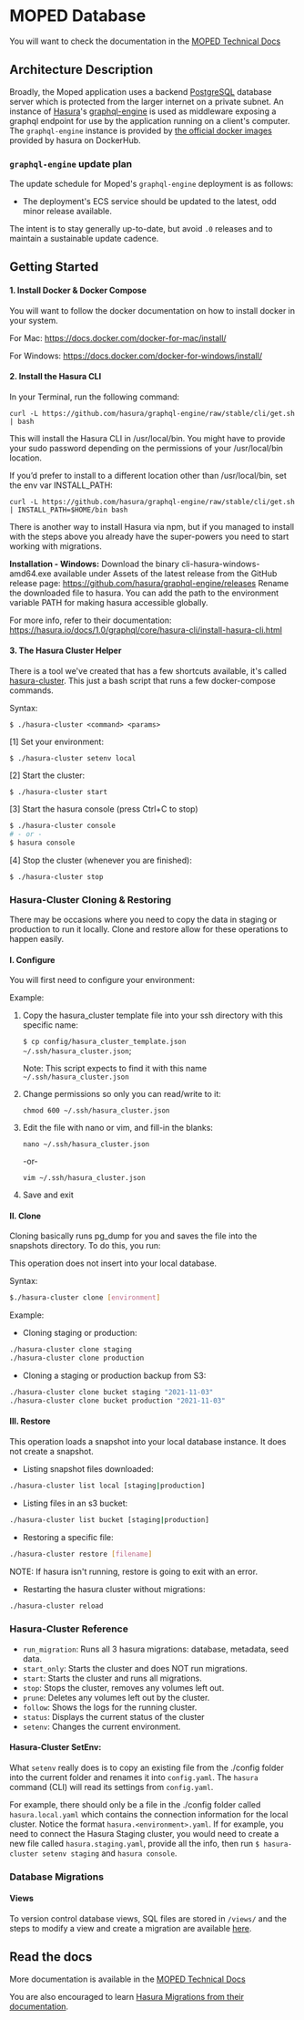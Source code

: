 # MOPED Database

You will want to check the documentation in the [MOPED Technical Docs](https://app.gitbook.com/@atd-dts/s/moped-technical-docs/dev-guides/hasura-migrations)

## Architecture Description

Broadly, the Moped application uses a backend [PostgreSQL](https://www.postgresql.org/) database server which is protected from the larger internet on a private subnet. An instance of [Hasura](https://hasura.io/)'s [graphql-engine](https://github.com/hasura/graphql-engine) is used as middleware exposing a graphql endpoint for use by the application running on a client's computer. The `graphql-engine` instance is provided by [the official docker images](https://hub.docker.com/r/hasura/graphql-engine) provided by hasura on DockerHub. 

### `graphql-engine` update plan

The update schedule for Moped's `graphql-engine` deployment is as follows:

* The deployment's ECS service should be updated to the latest, odd minor release available.

The intent is to stay generally up-to-date, but avoid `.0` releases and to maintain a sustainable update cadence. 

## Getting Started

#### 1. Install Docker & Docker Compose

You will want to follow the docker documentation on how to install docker in your system.

For Mac: https://docs.docker.com/docker-for-mac/install/

For Windows: https://docs.docker.com/docker-for-windows/install/

#### 2. Install the Hasura CLI

In your Terminal, run the following command:

```
curl -L https://github.com/hasura/graphql-engine/raw/stable/cli/get.sh | bash
```

This will install the Hasura CLI in /usr/local/bin. You might have to provide your sudo password depending on the permissions of your /usr/local/bin location.

If you’d prefer to install to a different location other than /usr/local/bin, set the env var INSTALL_PATH:

```
curl -L https://github.com/hasura/graphql-engine/raw/stable/cli/get.sh | INSTALL_PATH=$HOME/bin bash
```

There is another way to install Hasura via npm, but if you managed to install with the steps above you already have the super-powers you need to start working with migrations.

**Installation - Windows:** Download the binary cli-hasura-windows-amd64.exe available under Assets of the latest release from the GitHub release page: https://github.com/hasura/graphql-engine/releases
Rename the downloaded file to hasura. You can add the path to the environment variable PATH for making hasura accessible globally.

For more info, refer to their documentation:
https://hasura.io/docs/1.0/graphql/core/hasura-cli/install-hasura-cli.html

#### 3. The Hasura Cluster Helper

There is a tool we've created that has a few shortcuts available, it's called [hasura-cluster](https://github.com/cityofaustin/atd-moped/blob/main/moped-database/hasura-cluster).
This just a bash script that runs a few docker-compose commands.

Syntax:

```
$ ./hasura-cluster <command> <params>
```

[1] Set your environment:
```
$ ./hasura-cluster setenv local
```

[2] Start the cluster:

```
$ ./hasura-cluster start
```

[3] Start the hasura console (press Ctrl+C to stop)

```bash
$ ./hasura-cluster console
# - or -
$ hasura console
```

[4] Stop the cluster (whenever you are finished):

```
$ ./hasura-cluster stop
```

### Hasura-Cluster Cloning & Restoring

There may be occasions where you need to copy the data in staging or production to run it locally. Clone and restore allow for these operations to happen easily.

#### I. Configure

You will first need to configure your environment:

Example:

1. Copy the hasura_cluster template file into your ssh directory with this specific name:

   `$ cp config/hasura_cluster_template.json ~/.ssh/hasura_cluster.json`;

   Note: This script expects to find it with this name `~/.ssh/hasura_cluster.json`

2. Change permissions so only you can read/write to it:

   `chmod 600 ~/.ssh/hasura_cluster.json`

3. Edit the file with nano or vim, and fill-in the blanks:

   `nano ~/.ssh/hasura_cluster.json`

   -or-

   `vim ~/.ssh/hasura_cluster.json`

4. Save and exit

#### II. Clone

Cloning basically runs pg_dump for you and saves the file into the snapshots directory. To do this, you run:

This operation does not insert into your local database.

Syntax:

```bash
$./hasura-cluster clone [environment]
```

Example:

- Cloning staging or production:

```bash
./hasura-cluster clone staging
./hasura-cluster clone production
```


- Cloning a staging or production backup from S3:

```bash
./hasura-cluster clone bucket staging "2021-11-03"
./hasura-cluster clone bucket production "2021-11-03"
```



#### III. Restore

This operation loads a snapshot into your local database instance. It does not create a snapshot.

- Listing snapshot files downloaded:

```bash
./hasura-cluster list local [staging|production]
```

- Listing files in an s3 bucket:

```bash
./hasura-cluster list bucket [staging|production]
```

- Restoring a specific file:

```bash
./hasura-cluster restore [filename]
```

NOTE: If hasura isn't running, restore is going to exit with an error.

- Restarting the hasura cluster without migrations:

```bash
./hasura-cluster reload
```
### Hasura-Cluster Reference

- `run_migration`: Runs all 3 hasura migrations: database, metadata, seed data. 
- `start_only`: Starts the cluster and does NOT run migrations.
- `start`: Starts the cluster and runs all migrations.
- `stop`: Stops the cluster, removes any volumes left out.
- `prune`: Deletes any volumes left out by the cluster. 
- `follow`: Shows the logs for the running cluster.
- `status`: Displays the current status of the cluster
- `setenv`: Changes the current environment.

#### Hasura-Cluster SetEnv: 

What `setenv` really does is to copy an existing file from the ./config folder into
the current folder and renames it into `config.yaml`. The `hasura` command (CLI) will
read its settings from `config.yaml`.

For example, there should only be a file in the ./config folder called `hasura.local.yaml`
which contains the connection information for the local cluster. Notice the format
`hasura.<environment>.yaml`. If for example, you need to connect the Hasura Staging cluster, 
you would need to create a new file called `hasura.staging.yaml`, provide all the info, 
then run `$ hasura-cluster setenv staging` and `hasura console`.

### Database Migrations

#### Views

To version control database views, SQL files are stored in `/views/` and the steps to modify a view and create a migration are available [here](/views/README.md).

## Read the docs

More documentation is available in the [MOPED Technical Docs](https://app.gitbook.com/@atd-dts/s/moped-technical-docs/dev-guides/hasura-migrations)

You are also encouraged to learn [Hasura Migrations from their documentation](https://hasura.io/docs/1.0/graphql/core/migrations/index.html). 
